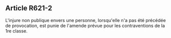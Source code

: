 Article R621-2
----
L'injure non publique envers une personne, lorsqu'elle n'a pas été précédée de
provocation, est punie de l'amende prévue pour les contraventions de la 1re
classe.
